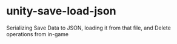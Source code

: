 # unity-save-load-json
Serializing Save Data to JSON, loading it from that file, and Delete operations from in-game
